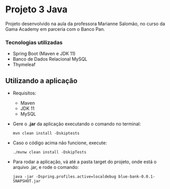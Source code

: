 # Projeto 3 Java <br>

Projeto desenvolvido na aula da professora Marianne Salomão, no curso da Gama Academy em parceria com o Banco Pan. 
<br>

### Tecnologias utilizadas

- Spring Boot (Maven e JDK 11)
- Banco de Dados Relacional MySQL
- Thymeleaf

## Utilizando a aplicação

- Requisitos:
  - Maven
  - JDK 11
  - MySQL

- Gere o <b>.jar</b> da aplicação executando o comando no terminal:
  ```
  mvn clean install -Dskiptests
  ```
- Caso o código acima não funcione, execute:
  ```
  ./mvnw clean install -DskipTests
  ```

- Para rodar a aplicação, vá até a pasta target do projeto, onde está o arquivo .jar, e rode o comando:
  ```
  java -jar -Dspring.profiles.active=localdebug blue-bank-0.0.1-SNAPSHOT.jar
  ```
